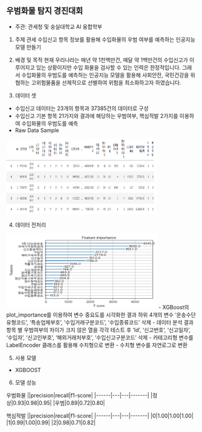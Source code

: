## 우범화물 탐지 경진대회
- 주관: 관세청 및 숭실대학교 AI 융합학부
1. 주제
 관세 수입신고 항목 정보를 활용해 수입화물의 우범 여부를 예측하는 인공지능 모델 만들기

2. 배경 및 목적
현재 우리나라는 매년 약 1천백만건, 매달 약 1백만건의 수입신고가 이루어지고 있는 상황이지만 수입 화물을 검사할 수 있는 인력은 한정적입니다. 그래서 수입화물의 우범도를 예측하는 인공지능 모델을 활용해 사회안전, 국민건강을 위협하는 고위험물품을 선제적으로 선별하여 위험을 최소화하고자 하였습니다.

3. 데이터 셋
- 수입신고 데이터는 23개의 항목과 37385건의 데이터로 구성
- 수입신고 기본 항목 21가지와 결과에 해당하는 우범여부, 핵심적발 2가지를 이용하여 수입화물의 우범도를 예측
- Raw Data Sample
<img src="img\sample data.png" width="400" height="200" >

4. 데이터 전처리
<img src="img\plot importance.png" width="400" height="200" >
- XGBoost의 plot_importance를 이용하여 변수 중요도를 시각화한 결과 하위 4개의 변수 ‘운송수단유형코드’, ‘특송업체부호’, ‘수입거래구분코드’, ‘수입종류코드’ 삭제
- 데이터 분석 결과 항목 별 우범여부의 차이가 크지 않은 열을 각각 테스트 후 ‘Id’, ‘신고번호’, ‘신고일자’, ‘수입자’, ‘신고인부호’, ‘해외거래처부호’, ‘수입신고구분코드’ 삭제
- 카테고리형 변수를 LabelEncoder 클래스를 활용해 수치형으로 변환
- 수치형 변수를 자연로그로 변환

5. 사용 모델
- XGBOOST

6. 모델 성능

우범화물
||precision|recall|f1-score|
|------|---|---|-------|
|정상|0.93|0.98|0.95|
|우범|0.89|0.72|0.80|

핵심적발
||precision|recall|f1-score|
|------|---|---|-------|
|0|1.00|1.00|1.00|
|1|0.99|1.00|0.99|
|2|0.98|0.71|0.82|